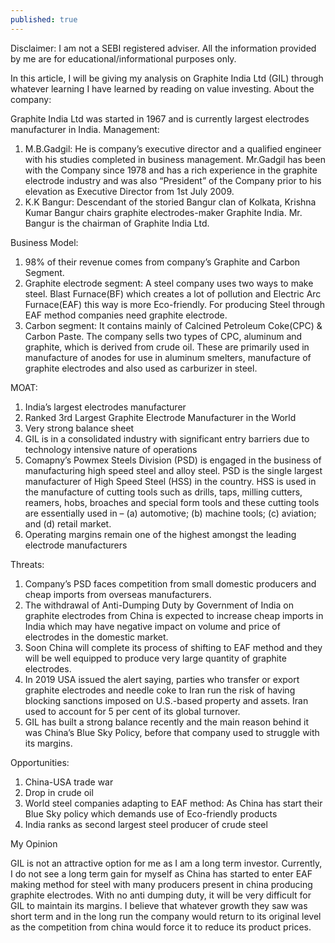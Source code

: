 ```yaml
---
published: true
---
```

Disclaimer: I am not a SEBI registered adviser. All the information provided by me are for educational/informational purposes only.

In this article, I will be giving my analysis on Graphite India Ltd (GIL) through whatever learning I have learned by reading on value investing.
About the company:

Graphite India Ltd was started in 1967 and is currently largest electrodes manufacturer in India.
Management:

1. M.B.Gadgil: He is company’s executive director and a qualified engineer with his studies completed in business management. Mr.Gadgil has been with the Company since 1978 and has a rich experience in the graphite electrode industry and was also “President” of the Company prior to his elevation as Executive Director from 1st July 2009.
2. K.K Bangur: Descendant of the storied Bangur clan of Kolkata, Krishna Kumar Bangur chairs graphite electrodes-maker Graphite India. Mr. Bangur is the chairman of Graphite India Ltd.

Business Model:

1. 98% of their revenue comes from company’s Graphite and Carbon Segment.
2. Graphite electrode segment: A steel company uses two ways to make steel. Blast Furnace(BF) which creates a lot of pollution and Electric Arc Furnace(EAF) this way is more Eco-friendly. For producing Steel through EAF method companies need graphite electrode.
3. Carbon segment: It contains mainly of Calcined Petroleum Coke(CPC) & Carbon Paste. The company sells two types of CPC, aluminum and graphite, which is derived from crude oil. These are primarily used in manufacture of anodes for use in aluminum smelters, manufacture of graphite electrodes and also used as carburizer in steel.

MOAT:

1. India’s largest electrodes manufacturer
2. Ranked 3rd Largest Graphite Electrode Manufacturer in the World
3. Very strong balance sheet
4. GIL is in a consolidated industry with significant entry barriers due to technology intensive nature of operations
5. Comapny’s Powmex Steels Division (PSD) is engaged in the business of manufacturing high speed steel and alloy steel. PSD is the single largest manufacturer of High Speed Steel (HSS) in the country. HSS is used in the manufacture of cutting tools such as drills, taps, milling cutters, reamers, hobs, broaches and special form tools and these cutting tools are essentially used in – (a) automotive; (b) machine tools; (c) aviation; and (d) retail market.
6. Operating margins remain one of the highest amongst the leading electrode manufacturers

Threats:

1. Company’s PSD faces competition from small domestic producers and cheap imports from overseas manufacturers.
2. The withdrawal of Anti-Dumping Duty by Government of India on graphite electrodes from China is expected to increase cheap imports in India which may have negative impact on volume and price of electrodes in the domestic market.
3. Soon China will complete its process of shifting to EAF method and they will be well equipped to produce very large quantity of graphite electrodes.
4. In 2019 USA issued the alert saying, parties who transfer or export graphite electrodes and needle coke to Iran run the risk of having blocking sanctions imposed on U.S.-based property and assets. Iran used to account for 5 per cent of its global turnover.
5. GIL has built a strong balance recently and the main reason behind it was China’s Blue Sky Policy, before that company used to struggle with its margins.

Opportunities:

1. China-USA trade war
2. Drop in crude oil
3. World steel companies adapting to EAF method: As China has start their Blue Sky policy which demands use of Eco-friendly products
4. India ranks as second largest steel producer of crude steel

My Opinion

GIL is not an attractive option for me as I am a long term investor. Currently, I do not see a long term gain for myself as China has started to enter EAF making method for steel with many producers present in china producing graphite electrodes. With no anti dumping duty, it will be very difficult for GIL to maintain its margins. I believe that whatever growth they saw was short term and in the long run the company would return to its original level as the competition from china would force it to reduce its product prices.
